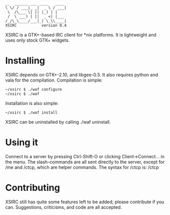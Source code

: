 	__  ______ ___ ____   ____ 
	\ \/ / ___|_ _|  _ \ / ___|
	 \  /\___ \| || |_) | |    
	 /  \ ___) | ||  _ <| |___ 
	/_/\_\____/___|_| \_\\____|
	XSIRC           version 0.4

XSIRC is a GTK+-based IRC client for *nix platforms. It is lightweight and uses
only stock GTK+ widgets.

Installing
==========

XSIRC depends on GTK+-2.10, and libgee-0.5. It also requires python and vala for
the compilation. Compilation is simple:

	~/xsirc $ ./waf configure
	~/xsirc $ ./waf

Installation is also simple:

	~/xsirc $ ./waf install
 
XSIRC can be uninstalled by calling ./waf uninstall.

Using it
========

Connect to a server by pressing Ctrl-Shift-O or clicking Client->Connect... in
the menu. The slash-commands are all sent directly to the server, except for /me
and /ctcp, which are helper commands. The syntax for /ctcp is:
	/ctcp <target> <message>

Contributing
============

XSIRC still has quite some features left to be added; please contribute if
you can. Suggestions, criticisms, and code are all accepted.

